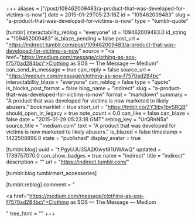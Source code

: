 +++
aliases = ["/post/109462009483/a-product-that-was-developed-for-victims-is-now"]
date = 2015-01-29T05:23:18Z
id = "109462009483"
slug = "a-product-that-was-developed-for-victims-is-now"
type = "tumblr-quote"

[tumblr]
interactability_reblog = "everyone"
id = 109462009483.0
id_string = "109462009483"
is_blaze_pending = false
post_url = "https://indirect.tumblr.com/post/109462009483/a-product-that-was-developed-for-victims-is-now"
source = "<a href=\"https://medium.com/message/clothing-as-sos-f7570ad284bc\">Clothing as SOS — The Message — Medium</a>"
can_send_in_message = true
can_reply = false
source_url = "https://medium.com/message/clothing-as-sos-f7570ad284bc"
interactability_blaze = "everyone"
can_reblog = false
type = "quote"
is_blocks_post_format = false
blog_name = "indirect"
slug = "a-product-that-was-developed-for-victims-is-now"
format = "markdown"
summary = "A product that was developed for victims is now marketed to likely abusers."
bookmarklet = true
short_url = "https://tmblr.co/ZY3jby1bySRQB"
should_open_in_legacy = true
note_count = 0.0
can_like = false
can_blaze = false
date = "2015-01-29 05:23:18 GMT"
reblog_key = "UrQRnN5a"
source_title = "medium.com"
text = "A product that was developed for victims is now marketed to likely abusers."
is_blazed = false
timestamp = 1422508998.0
state = "published"
display_avatar = true

[tumblr.blog]
uuid = "t:PgyUJU3SA2Klwyt81UWAwQ"
updated = 1739757070.0
can_show_badges = true
name = "indirect"
title = "indirect"
description = ""
url = "https://indirect.tumblr.com/"

[tumblr.blog.tumblrmart_accessories]

[tumblr.reblog]
comment = "<p><a href=\"https://medium.com/message/clothing-as-sos-f7570ad284bc\">Clothing as SOS — The Message — Medium</a></p>"
tree_html = ""
+++

